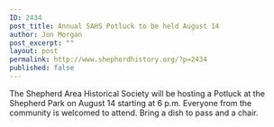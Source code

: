 ```yaml
---
ID: 2434
post_title: Annual SAHS Potluck to be held August 14
author: Jon Morgan
post_excerpt: ""
layout: post
permalink: http://www.shepherdhistory.org/?p=2434
published: false
---
```

<p>The Shepherd Area Historical Society will be hosting a Potluck at the Shepherd Park on August 14 starting at 6 p.m. Everyone from the community is welcomed to attend. Bring a dish to pass and a chair.</p>